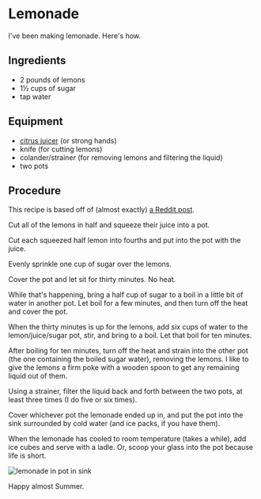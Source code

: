 Lemonade
========
I've been making lemonade.  Here's how.

Ingredients
-----------
- 2 pounds of lemons
- 1½ cups of sugar
- tap water

Equipment
---------
- [citrus juicer][1] (or strong hands)
- knife (for cutting lemons)
- colander/strainer (for removing lemons and filtering the liquid)
- two pots

Procedure
---------
This recipe is based off of (almost exactly) [a Reddit post][2].

Cut all of the lemons in half and squeeze their juice into a pot.

Cut each squeezed half lemon into fourths and put into the pot with the juice.

Evenly sprinkle one cup of sugar over the lemons.

Cover the pot and let sit for thirty minutes.  No heat.

While that's happening, bring a half cup of sugar to a boil in a little bit of
water in another pot.  Let boil for a few minutes, and then turn off the heat
and cover the pot.

When the thirty minutes is up for the lemons, add six cups of water to the
lemon/juice/sugar pot, stir, and bring to a boil.  Let that boil for ten minutes.

After boiling for ten minutes, turn off the heat and strain into the other pot
(the one containing the boiled sugar water), removing the lemons.  I like to
give the lemons a firm poke with a wooden spoon to get any remaining liquid
out of them.

Using a strainer, filter the liquid back and forth between the two pots, at
least three times (I do five or six times).

Cover whichever pot the lemonade ended up in, and put the pot into the sink
surrounded by cold water (and ice packs, if you have them).

When the lemonade has cooled to room temperature (takes a while), add ice
cubes and serve with a ladle.  Or, scoop your glass into the pot because life
is short.

![lemonade in pot in sink](lemonade_small.jpg)

Happy almost Summer.

[1]: https://www.amazon.com/s?k=manual+lemon+squeezer
[2]: https://www.reddit.com/r/Old_Recipes/comments/hl2ehg/i_didnt_realize_lemonade_was_so_complicated/
